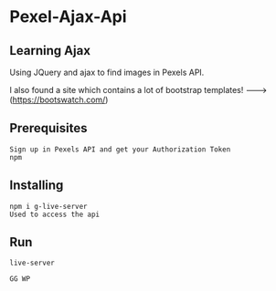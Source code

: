 # Pexel-Ajax-Api

## Learning Ajax

Using JQuery and ajax to find images in Pexels API.

I also found a site which contains a lot of bootstrap templates! ---> (https://bootswatch.com/)

## Prerequisites

```
Sign up in Pexels API and get your Authorization Token
npm
```
## Installing
```
npm i g-live-server
Used to access the api
```
## Run
```
live-server

GG WP
```
